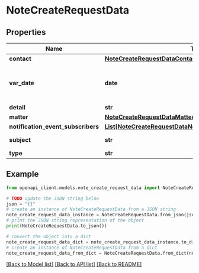 # NoteCreateRequestData


## Properties

Name | Type | Description | Notes
------------ | ------------- | ------------- | -------------
**contact** | [**NoteCreateRequestDataContact**](NoteCreateRequestDataContact.md) |  | 
**var_date** | **date** | Date for the Note. (Expects an ISO-8601 date). | [optional] 
**detail** | **str** | Note body. | [optional] 
**matter** | [**NoteCreateRequestDataMatter**](NoteCreateRequestDataMatter.md) |  | 
**notification_event_subscribers** | [**List[NoteCreateRequestDataNotificationEventSubscribersInner]**](NoteCreateRequestDataNotificationEventSubscribersInner.md) |  | [optional] 
**subject** | **str** | Note subject. | [optional] 
**type** | **str** | Note type. | 

## Example

```python
from openapi_client.models.note_create_request_data import NoteCreateRequestData

# TODO update the JSON string below
json = "{}"
# create an instance of NoteCreateRequestData from a JSON string
note_create_request_data_instance = NoteCreateRequestData.from_json(json)
# print the JSON string representation of the object
print(NoteCreateRequestData.to_json())

# convert the object into a dict
note_create_request_data_dict = note_create_request_data_instance.to_dict()
# create an instance of NoteCreateRequestData from a dict
note_create_request_data_from_dict = NoteCreateRequestData.from_dict(note_create_request_data_dict)
```
[[Back to Model list]](../README.md#documentation-for-models) [[Back to API list]](../README.md#documentation-for-api-endpoints) [[Back to README]](../README.md)


